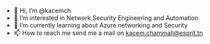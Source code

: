 - 👋 Hi, I’m @kacemch
- 👀 I’m interested in Network Security Engineering and Automation
- 🌱 I’m currently learning about Azure networking and Security
- 📫 How to reach me send me a mail on kacem.chammali@esprit.tn

<!---
kacemch/kacemch is a ✨ special ✨ repository because its `README.md` (this file) appears on your GitHub profile.
You can click the Preview link to take a look at your changes.
--->
